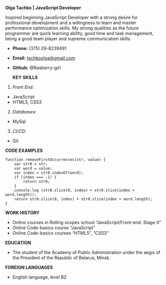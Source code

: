 **Olga Tachko | JavaScript Developer**

Inspired beginning JavaScript Developer with a strong desire for professional development and a willingness to learn and master performance optimization skills. My strong qualities as the future programmer are quick learning ability, good time and task management, being a good team player and supreme communication skills.

* **Phone:** (375) 29-8239491
* **Email:** tochkoolga@gmail.com
* **Github:** @Rasberry-girl
 
 
  **KEY SKILLS**
1. *_Front End:_*
* JavaScript
* HTML5, CSS3
2. *_Databases:_*
* MySql
3. *_CI/CD:_*
* Git


**CODE EXAMPLES**
```
function removeFirstOccurrences(str, value) {
    var str0 = str;
    var word = value;
    var index = str0.indexOf(word);
	if (index === -1) {
		return str0;
    }
    console.log (str0.slice(0, index) + str0.slice(index + word.length));
    return str0.slice(0, index) + str0.slice(index + word.length);
}
```


**WORK HISTORY**
* Online courses in Rolling scopes school “JavaScript/Front-end. Stage 0”
* Online Code-basics course “JavaScript”
* Online Code-basics courses “HTML5”, “CSS3”


**EDUCATION**
* The student of the Academy of Public Administration under the aegis of the President of the Republic of Belarus, Minsk. 


**FOREIGN LANGUAGES**
* English language, level B2


